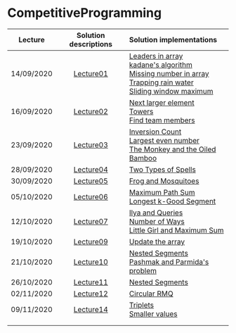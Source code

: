 # CompetitiveProgramming
| Lecture        | Solution descriptions      | Solution  implementations |
| :-------------: |:-------------:| :-----|
| 14/09/2020    | [Lecture01](https://github.com/eleonoradgr/CompetitiveProgramming/tree/master/Lecture01) | [Leaders in array](https://github.com/eleonoradgr/CompetitiveProgramming/blob/master/Lecture01/leaders.cpp) <br /> [kadane's algorithm](https://github.com/eleonoradgr/CompetitiveProgramming/blob/master/Lecture01/kadane.cpp) <br /> [Missing number in array](https://github.com/eleonoradgr/CompetitiveProgramming/blob/master/Lecture01/missingNumber.cpp) <br /> [Trapping rain water](https://github.com/eleonoradgr/CompetitiveProgramming/blob/master/Lecture01/trappingWater.cpp) <br /> [Sliding window maximum](https://github.com/eleonoradgr/CompetitiveProgramming/blob/master/Lecture01/slidingWinMax.cpp)|
| 16/09/2020    | [Lecture02](https://github.com/eleonoradgr/CompetitiveProgramming/tree/master/Lecture02) | [Next larger element](https://github.com/eleonoradgr/CompetitiveProgramming/blob/master/Lecture02/nextLargerElem.cpp) <br /> [Towers](https://github.com/eleonoradgr/CompetitiveProgramming/blob/master/Lecture02/towers.cpp) <br /> [Find team members](https://github.com/eleonoradgr/CompetitiveProgramming/blob/master/Lecture02/findTeamMemebers.cpp)   |
| 23/09/2020    | [Lecture03](https://github.com/eleonoradgr/CompetitiveProgramming/tree/master/Lecture03) | [Inversion Count](https://github.com/eleonoradgr/CompetitiveProgramming/blob/master/Lecture03/inversionCount.cpp) <br /> [Largest even number](https://github.com/eleonoradgr/CompetitiveProgramming/blob/master/Lecture03/largestEvenNumber.cpp) <br /> [The Monkey and the Oiled Bamboo](https://github.com/eleonoradgr/CompetitiveProgramming/blob/master/Lecture03/mokeyBamboo.cpp) |
| 28/09/2020    | [Lecture04](https://github.com/eleonoradgr/CompetitiveProgramming/tree/master/Lecture04) | [Two Types of Spells](https://github.com/eleonoradgr/CompetitiveProgramming/blob/master/Lecture04/twoTypesSpells.cpp) |
| 30/09/2020    | [Lecture05](https://github.com/eleonoradgr/CompetitiveProgramming/tree/master/Lecture05) | [Frog and Mosquitoes](https://github.com/eleonoradgr/CompetitiveProgramming/blob/master/Lecture05/frogsMosquitoes.cpp)|
| 05/10/2020    | [Lecture06](https://github.com/eleonoradgr/CompetitiveProgramming/tree/master/Lecture06) | [Maximum Path Sum](https://github.com/eleonoradgr/CompetitiveProgramming/blob/master/Lecture06/maxPathSum.cpp) <br /> [ Longest k-Good Segment](https://github.com/eleonoradgr/CompetitiveProgramming/blob/master/Lecture06/kGood.cpp)|
| 12/10/2020    | [Lecture07](https://github.com/eleonoradgr/CompetitiveProgramming/tree/master/Lecture07) | [Ilya and Queries](https://github.com/eleonoradgr/CompetitiveProgramming/blob/master/Lecture07/ilyaQueries.cpp) <br /> [Number of Ways](https://github.com/eleonoradgr/CompetitiveProgramming/blob/master/Lecture07/numberOfWays.cpp) <br /> [Little Girl and Maximum Sum](https://github.com/eleonoradgr/CompetitiveProgramming/blob/master/Lecture07/littleGirl.cpp) <br/>|
| 19/10/2020    | [Lecture09](https://github.com/eleonoradgr/CompetitiveProgramming/tree/master/Lecture09) | [Update the array](https://github.com/eleonoradgr/CompetitiveProgramming/blob/master/Lecture09/updateArray.cpp)|
| 21/10/2020    | [Lecture10](https://github.com/eleonoradgr/CompetitiveProgramming/tree/master/Lecture10) | [Nested Segments](https://github.com/eleonoradgr/CompetitiveProgramming/blob/master/Lecture10/nestedSegment.cpp) <br /> [Pashmak and Parmida's problem](https://github.com/eleonoradgr/CompetitiveProgramming/blob/master/Lecture10/pashpar.cpp)|
| 26/10/2020    | [Lecture11](https://github.com/eleonoradgr/CompetitiveProgramming/tree/master/Lecture11) | [Nested Segments](https://github.com/eleonoradgr/CompetitiveProgramming/blob/master/Lecture11/nestedSegment2.cpp)|
| 02/11/2020    | [Lecture12](https://github.com/eleonoradgr/CompetitiveProgramming/tree/master/Lecture12) | [Circular RMQ](https://github.com/eleonoradgr/CompetitiveProgramming/blob/master/Lecture12/crmq.cpp)|
| 09/11/2020    | [Lecture14](https://github.com/eleonoradgr/CompetitiveProgramming/tree/master/Lecture14) | [Triplets](https://github.com/eleonoradgr/CompetitiveProgramming/blob/master/Lecture14/triplets.cpp) <br /> [Smaller values](https://github.com/eleonoradgr/CompetitiveProgramming/blob/master/Lecture14/smallerValues.cpp)|
||||
||||
